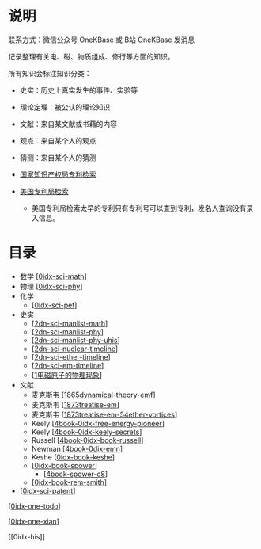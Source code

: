 

# 说明

联系方式：微信公众号 OneKBase 或 B站 OneKBase 发消息

记录整理有关电、磁、物质组成、修行等方面的知识。

所有知识会标注知识分类：
- 史实：历史上真实发生的事件、实验等
- 理论定理：被公认的理论知识
- 文献：来自某文献或书藉的内容
- 观点：来自某个人的观点
- 猜测：来自某个人的猜测

- [国家知识产权局专利检索](https://pss-system.cponline.cnipa.gov.cn/conventionalSearch)
- [美国专利局检索](https://ppubs.uspto.gov/pubwebapp/static/pages/ppubsbasic.html)
  - 美国专利局检索太早的专利只有专利号可以查到专利，发名人查询没有录入信息。


# 目录
- 数学 [[0idx-sci-math]]
- 物理 [[0idx-sci-phy]]
- 化学
  - [[0idx-sci-pet]]
- 史实
  - [[2dn-sci-manlist-math]]
  - [[2dn-sci-manlist-phy]]
  - [[2dn-sci-manlist-phy-uhis]]
  - [[2dn-sci-nuclear-timeline]]
  - [[2dn-sci-ether-timeline]]
  - [[2dn-sci-em-timeline]]
  - [[1电磁原子的物理现象]]
- 文献 
  - 麦克斯韦 [[1865dynamical-theory-emf]]
  - 麦克斯韦 [[1873treatise-em]]
  - 麦克斯韦 [[1873treatise-em-54ether-vortices]]
  - Keely [[4book-0idx-free-energy-pioneer]]
  - Keely [[4book-0idx-keely-secrets]]
  - Russell [[4book-0idx-book-russell]]
  - Newman [[4book-0dix-emn]]
  - Keshe [[0idx-book-keshe]]
  - [[0idx-book-spower]]
    - [[4book-spower-c8]]
  - [[0idx-book-rem-smith]]
- [[0idx-sci-patent]]

[[0idx-one-todo]]

[[0idx-one-xian]]

[[0idx-his]]


[//begin]: # "Autogenerated link references for markdown compatibility"
[0idx-sci-math]: kb-sci-math/0idx-sci-math.md "数学"
[0idx-sci-phy]: kb-sci-physics/0idx-sci-phy.md "物理"
[0idx-sci-pet]: kb-sci-physics/kb-pet/0idx-sci-pet.md "元素周期律"
[2dn-sci-manlist-math]: kb-sci-5w2h/1who/2dn-sci-manlist-math.md "数学正史人物清单"
[2dn-sci-manlist-phy]: kb-sci-5w2h/1who/2dn-sci-manlist-phy.md "物理正史人物清单"
[2dn-sci-manlist-phy-uhis]: kb-sci-5w2h/1who/2dn-sci-manlist-phy-uhis.md "野史史人物清单"
[2dn-sci-nuclear-timeline]: kb-sci-5w2h/2what/2dn-sci-nuclear-timeline.md "核物理重要发现时间线"
[2dn-sci-ether-timeline]: kb-sci-5w2h/2what/2dn-sci-ether-timeline.md "以太物理重要发现时间线"
[2dn-sci-em-timeline]: kb-sci-5w2h/2what/2dn-sci-em-timeline.md "电磁学重要发现时间线"
[1电磁原子的物理现象]: kb-sci-5w2h/2what/1%E7%94%B5%E7%A3%81%E5%8E%9F%E5%AD%90%E7%9A%84%E7%89%A9%E7%90%86%E7%8E%B0%E8%B1%A1.md "1电磁原子的物理现象"
[1865dynamical-theory-emf]: kb-sci-doc/1831maxwell/1865dynamical-theory-emf.md "1865电磁场的动力学理论"
[1873treatise-em]: kb-sci-doc/1831maxwell/1873treatise-em.md "1873电磁通论摘录"
[1873treatise-em-54ether-vortices]: kb-sci-doc/1831maxwell/1873treatise-em-54ether-vortices.md "电磁通论-第54章对光的磁作用-以太旋涡假说"
[4book-0idx-free-energy-pioneer]: kb-sci-doc/1837keely/free-energy-pioneer/4book-0idx-free-energy-pioneer.md "自由能先驱-Keely"
[4book-0idx-keely-secrets]: kb-sci-doc/1837keely/keely-secrets/4book-0idx-keely-secrets.md "从未揭示的宇宙法则：基利的秘密"
[4book-0idx-book-russell]: kb-sci-doc/1871russell/4book-0idx-book-russell.md "Russell文献"
[4book-0dix-emn]: kb-sci-doc/1936newman/1968energy-machine-newman/4book-0dix-emn.md "纽曼的能源机"
[0idx-book-keshe]: kb-sci-doc/1958keshe/0idx-book-keshe.md "keshe科技"
[0idx-book-spower]: kb-sci-doc/1997shapepower/0idx-book-spower.md "形状的力量"
[4book-spower-c8]: kb-sci-doc/shapepower/4book-spower-c8.md "第8章核结构-形状力量的基础"
[0idx-book-rem-smith]: kb-sci-doc/2022remsmith/0idx-book-rem-smith.md "共振能量法 唐·史密斯"
[0idx-sci-patent]: kb-sci-patent/0idx-sci-patent.md "专利"
[0idx-one-todo]: todo/0idx-one-todo.md "TODO 待分类资料"
[0idx-one-xian]: kb-meta/xian/0idx-one-xian.md "修行"
[//end]: # "Autogenerated link references"